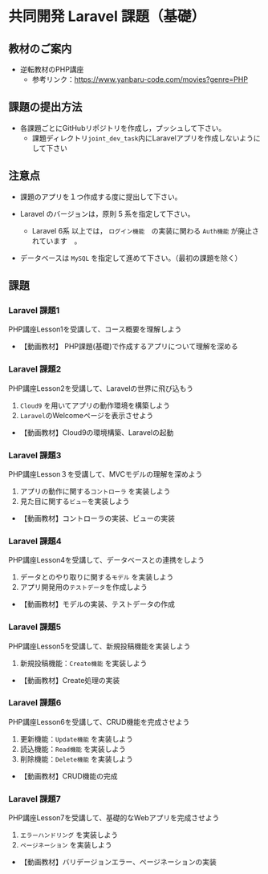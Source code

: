 # 共同開発 Laravel 課題（基礎）

## 教材のご案内

- 逆転教材のPHP講座
  - 参考リンク：https://www.yanbaru-code.com/movies?genre=PHP

## 課題の提出方法

- 各課題ごとにGitHubリポジトリを作成し，プッシュして下さい。
  - 課題ディレクトリ`joint_dev_task`内にLaravelアプリを作成しないようにして下さい

## 注意点

- 課題のアプリを１つ作成する度に提出して下さい。

- Laravel のバージョンは，原則 5 系を指定して下さい。
  - Laravel 6系 以上では， `ログイン機能`　の実装に関わる `Auth機能` が廃止されています　。

- データベースは `MySQL` を指定して進めて下さい。（最初の課題を除く）

## 課題

### Laravel 課題1

PHP講座Lesson1を受講して、コース概要を理解しよう
- 【動画教材】 PHP課題(基礎)で作成するアプリについて理解を深める

### Laravel 課題2

PHP講座Lesson2を受講して、Laravelの世界に飛び込もう
1. `Cloud9` を用いてアプリの動作環境を構築しよう
2. `Laravel`のWelcomeページを表示させよう 

- 【動画教材】Cloud9の環境構築、Laravelの起動

### Laravel 課題3

PHP講座Lesson３を受講して、MVCモデルの理解を深めよう
1. アプリの動作に関する`コントローラ` を実装しよう
2. 見た目に関する`ビュー`を実装しよう 

- 【動画教材】コントローラの実装、ビューの実装

### Laravel 課題4

PHP講座Lesson4を受講して、データベースとの連携をしよう
1. データとのやり取りに関する`モデル` を実装しよう
2. アプリ開発用の`テストデータ`を作成しよう 

- 【動画教材】モデルの実装、テストデータの作成

### Laravel 課題5

PHP講座Lesson5を受講して、新規投稿機能を実装しよう
1. 新規投稿機能：`Create機能` を実装しよう

- 【動画教材】Create処理の実装

### Laravel 課題6

PHP講座Lesson6を受講して、CRUD機能を完成させよう
1. 更新機能：`Update機能` を実装しよう
2. 読込機能：`Read機能` を実装しよう
3. 削除機能：`Delete機能` を実装しよう

- 【動画教材】CRUD機能の完成

### Laravel 課題7

PHP講座Lesson7を受講して、基礎的なWebアプリを完成させよう
1. `エラーハンドリング` を実装しよう
2. `ページネーション` を実装しよう

- 【動画教材】バリデージョンエラー、ページネーションの実装
